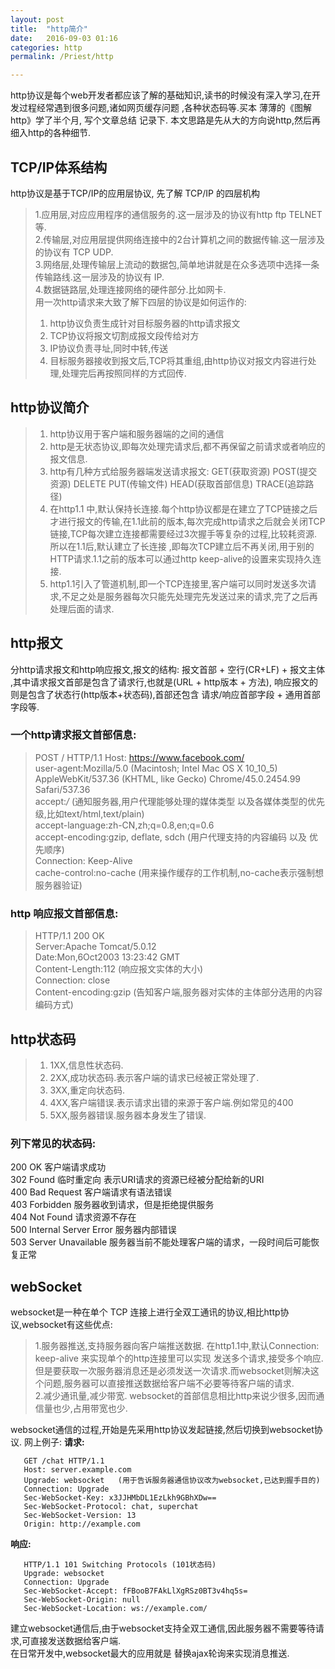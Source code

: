 ```yaml
---
layout: post  
title:  "http简介"  
date:   2016-09-03 01:16  
categories: http  
permalink: /Priest/http 

---
```


http协议是每个web开发者都应该了解的基础知识,读书的时候没有深入学习,在开发过程经常遇到很多问题,诸如网页缓存问题
,各种状态码等.买本 薄薄的《图解http》学了半个月, 写个文章总结 记录下. 本文思路是先从大的方向说http,然后再细入http的各种细节.


## TCP/IP体系结构  
http协议是基于TCP/IP的应用层协议, 先了解 TCP/IP 的四层机构      

 > 1.应用层,对应应用程序的通信服务的.这一层涉及的协议有http ftp TELNET等.  
 > 2.传输层,对应用层提供网络连接中的2台计算机之间的数据传输.这一层涉及的协议有 TCP UDP.  
 > 3.网络层,处理传输层上流动的数据包,简单地讲就是在众多选项中选择一条传输路线.这一层涉及的协议有 IP.  
 > 4.数据链路层,处理连接网络的硬件部分.比如网卡.  
  用一次http请求来大致了解下四层的协议是如何运作的:  
 > 1. http协议负责生成针对目标服务器的http请求报文   
 > 2. TCP协议将报文切割成报文段传给对方   
 > 3. IP协议负责寻址,同时中转,传送   
 > 4. 目标服务器接收到报文后,TCP将其重组,由http协议对报文内容进行处理,处理完后再按照同样的方式回传.   

## http协议简介  
 > 1. http协议用于客户端和服务器端的之间的通信
 > 2. http是无状态协议,即每次处理完请求后,都不再保留之前请求或者响应的报文信息.
 > 3. http有几种方式给服务器端发送请求报文: GET(获取资源) POST(提交资源)  DELETE PUT(传输文件) HEAD(获取首部信息) TRACE(追踪路径)
 > 4. 在http1.1 中,默认保持长连接.每个http协议都是在建立了TCP链接之后才进行报文的传输,在1.1此前的版本,每次完成http请求之后就会关闭TCP链接,TCP每次建立连接都需要经过3次握手等复杂的过程,比较耗资源.所以在1.1后,默认建立了长连接
,即每次TCP建立后不再关闭,用于别的HTTP请求.1.1之前的版本可以通过http keep-alive的设置来实现持久连接.
 > 5. http1.1引入了管道机制,即一个TCP连接里,客户端可以同时发送多次请求,不足之处是服务器每次只能先处理完先发送过来的请求,完了之后再处理后面的请求.
  
## http报文   
  分http请求报文和http响应报文,报文的结构:   报文首部  + 空行(CR+LF)  + 报文主体 ,其中请求报文首部是包含了请求行,也就是(URL + http版本 + 方法),
  响应报文的则是包含了状态行(http版本+状态码),首部还包含 请求/响应首部字段 + 通用首部字段等.  
  
### 一个http请求报文首部信息:  
  > POST / HTTP/1.1 
  > Host: https://www.facebook.com/  
  > user-agent:Mozilla/5.0 (Macintosh; Intel Mac OS X 10_10_5) AppleWebKit/537.36 (KHTML, like Gecko) Chrome/45.0.2454.99 Safari/537.36  
  > accept:*/*   (通知服务器,用户代理能够处理的媒体类型 以及各媒体类型的优先级,比如text/html,text/plain)  
  > accept-language:zh-CN,zh;q=0.8,en;q=0.6   
  > accept-encoding:gzip, deflate, sdch (用户代理支持的内容编码 以及 优先顺序)  
  > Connection: Keep-Alive  
  > cache-control:no-cache (用来操作缓存的工作机制,no-cache表示强制想服务器验证)
  
### http 响应报文首部信息:  
 > HTTP/1.1 200 OK  
 > Server:Apache Tomcat/5.0.12  
 > Date:Mon,6Oct2003 13:23:42 GMT  
 > Content-Length:112 (响应报文实体的大小)  
 > Connection: close  
 > Content-encoding:gzip (告知客户端,服务器对实体的主体部分选用的内容编码方式)  

## http状态码    
 > 1. 1XX,信息性状态码.  
 > 2. 2XX,成功状态码.表示客户端的请求已经被正常处理了.  
 > 3. 3XX,重定向状态码.  
 > 4. 4XX,客户端错误.表示请求出错的来源于客户端.例如常见的400  
 > 5. 5XX,服务器错误.服务器本身发生了错误.  
 
### 列下常见的状态码:  
 200 OK  客户端请求成功  
 302 Found 临时重定向 表示URI请求的资源已经被分配给新的URI  
 400 Bad Request   客户端请求有语法错误  
 403 Forbidden   服务器收到请求，但是拒绝提供服务  
 404 Not Found   请求资源不存在   
 500 Internal Server Error  服务器内部错误  
 503 Server Unavailable  服务器当前不能处理客户端的请求，一段时间后可能恢复正常  
 
## webSocket  
websocket是一种在单个 TCP 连接上进行全双工通讯的协议,相比http协议,websocket有这些优点:
 > 1.服务器推送,支持服务器向客户端推送数据. 在http1.1中,默认Connection: keep-alive 来实现单个的http连接里可以实现
 发送多个请求,接受多个响应.但是要获取一次服务器消息还是必须发送一次请求.而websocket则解决这个问题,服务器可以直接推送数据给客户端不必要等待客户端的请求.  
 > 2.减少通讯量,减少带宽. websocket的首部信息相比http来说少很多,因而通信量也少,占用带宽也少.  
 
   websocket通信的过程,开始是先采用http协议发起链接,然后切换到websocket协议.
   网上例子:
 **请求:**
 ```
    GET /chat HTTP/1.1
    Host: server.example.com
    Upgrade: websocket   (用于告诉服务器通信协议改为websocket,已达到握手目的)
    Connection: Upgrade
    Sec-WebSocket-Key: x3JJHMbDL1EzLkh9GBhXDw==
    Sec-WebSocket-Protocol: chat, superchat
    Sec-WebSocket-Version: 13
    Origin: http://example.com
 ```
 **响应:**
 ```
    HTTP/1.1 101 Switching Protocols (101状态码)
    Upgrade: websocket
    Connection: Upgrade
    Sec-WebSocket-Accept: fFBooB7FAkLlXgRSz0BT3v4hq5s=
    Sec-WebSocket-Origin: null
    Sec-WebSocket-Location: ws://example.com/
 ```
 建立websocket通信后,由于websocket支持全双工通信,因此服务器不需要等待请求,可直接发送数据给客户端.   
 在日常开发中,websocket最大的应用就是 替换ajax轮询来实现消息推送.
 
 
 